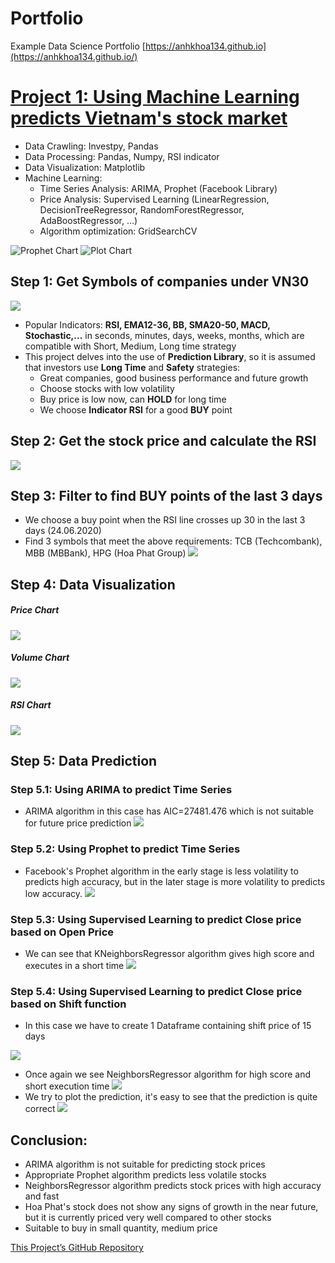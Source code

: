 # Portfolio
Example Data Science Portfolio
[https://anhkhoa134.github.io](https://anhkhoa134.github.io/)


# [Project 1: Using Machine Learning predicts Vietnam's stock market](https://github.com/anhkhoa134/portfolio/tree/main/Project_1)
* Data Crawling: Investpy, Pandas
* Data Processing: Pandas, Numpy, RSI indicator
* Data Visualization: Matplotlib
* Machine Learning:
  * Time Series Analysis: ARIMA, Prophet (Facebook Library)
  * Price Analysis: Supervised Learning (LinearRegression, DecisionTreeRegressor, RandomForestRegressor, AdaBoostRegressor, ...)
  * Algorithm optimization: GridSearchCV

![Prophet Chart](https://raw.githubusercontent.com/anhkhoa134/portfolio/main/Project_1/images/2022-06-25_183113.png)
![Plot Chart](https://raw.githubusercontent.com/anhkhoa134/portfolio/main/Project_1/images/2022-06-25_211443.png)

## Step 1: Get Symbols of companies under VN30
![](https://raw.githubusercontent.com/anhkhoa134/portfolio/main/Project_1/images/2022-06-25_213418.png)

* Popular Indicators: **RSI, EMA12-36, BB, SMA20-50, MACD, Stochastic,...** in seconds, minutes, days, weeks, months, which are compatible with Short, Medium, Long time strategy
* This project delves into the use of **Prediction Library**, so it is assumed that investors use **Long Time** and **Safety** strategies:
    * Great companies, good business performance and future growth
    * Choose stocks with low volatility
    * Buy price is low now, can **HOLD** for long time
    * We choose **Indicator RSI** for a good **BUY** point

## Step 2: Get the stock price and calculate the RSI
![](https://raw.githubusercontent.com/anhkhoa134/portfolio/main/Project_1/images/2022-06-25_120940.png)

## Step 3: Filter to find BUY points of the last 3 days
* We choose a buy point when the RSI line crosses up 30 in the last 3 days (24.06.2020)
* Find 3 symbols that meet the above requirements: TCB (Techcombank), MBB (MBBank), HPG (Hoa Phat Group)
![](https://raw.githubusercontent.com/anhkhoa134/portfolio/main/Project_1/images/2022-06-25_120818.png)

## Step 4: Data Visualization
##### Price Chart
![](https://raw.githubusercontent.com/anhkhoa134/portfolio/main/Project_1/images/2022-06-25_000219.png)
##### Volume Chart
![](https://raw.githubusercontent.com/anhkhoa134/portfolio/main/Project_1/images/2022-06-25_000306.png)
##### RSI Chart
![](https://raw.githubusercontent.com/anhkhoa134/portfolio/main/Project_1/images/2022-06-25_000339.png)

## Step 5: Data Prediction
### Step 5.1: Using ARIMA to predict Time Series
* ARIMA algorithm in this case has AIC=27481.476 which is not suitable for future price prediction
![](https://raw.githubusercontent.com/anhkhoa134/portfolio/main/Project_1/images/2022-06-25_000409.png)
### Step 5.2: Using Prophet to predict Time Series
* Facebook's Prophet algorithm in the early stage is less volatility to predicts high accuracy, but in the later stage is more volatility to predicts low accuracy.
![](https://raw.githubusercontent.com/anhkhoa134/portfolio/main/Project_1/images/2022-06-25_183113.png)
### Step 5.3: Using Supervised Learning to predict Close price based on Open Price
* We can see that KNeighborsRegressor algorithm gives high score and executes in a short time
![](https://raw.githubusercontent.com/anhkhoa134/portfolio/main/Project_1/images/2022-06-25_123233.png)
### Step 5.4: Using Supervised Learning to predict Close price based on Shift function
* In this case we have to create 1 Dataframe containing shift price of 15 days

![](https://raw.githubusercontent.com/anhkhoa134/portfolio/main/Project_1/images/2022-06-25_183359.png)

* Once again we see NeighborsRegressor algorithm for high score and short execution time
![](https://raw.githubusercontent.com/anhkhoa134/portfolio/main/Project_1/images/2022-06-25_190653.png)
* We try to plot the prediction, it's easy to see that the prediction is quite correct
![](https://raw.githubusercontent.com/anhkhoa134/portfolio/main/Project_1/images/2022-06-25_211443.png)

## Conclusion:
* ARIMA algorithm is not suitable for predicting stock prices
* Appropriate Prophet algorithm predicts less volatile stocks
* NeighborsRegressor algorithm predicts stock prices with high accuracy and fast
* Hoa Phat's stock does not show any signs of growth in the near future, but it is currently priced very well compared to other stocks
* Suitable to buy in small quantity, medium price

[This Project’s GitHub Repository](https://github.com/anhkhoa134/portfolio/tree/main/Project_1)


